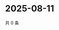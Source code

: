 # 2025-08-11

共 0 条

<!-- BEGIN ZHIHUQUESTIONS -->
<!-- 最后更新时间 Mon Aug 11 2025 23:13:38 GMT+0800 (China Standard Time) -->

<!-- END ZHIHUQUESTIONS -->
